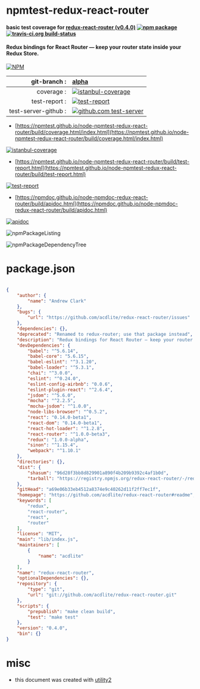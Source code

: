 # npmtest-redux-react-router

#### basic test coverage for  [redux-react-router (v0.4.0)](https://github.com/acdlite/redux-react-router#readme)  [![npm package](https://img.shields.io/npm/v/npmtest-redux-react-router.svg?style=flat-square)](https://www.npmjs.org/package/npmtest-redux-react-router) [![travis-ci.org build-status](https://api.travis-ci.org/npmtest/node-npmtest-redux-react-router.svg)](https://travis-ci.org/npmtest/node-npmtest-redux-react-router)

#### Redux bindings for React Router — keep your router state inside your Redux Store.

[![NPM](https://nodei.co/npm/redux-react-router.png?downloads=true&downloadRank=true&stars=true)](https://www.npmjs.com/package/redux-react-router)

| git-branch : | [alpha](https://github.com/npmtest/node-npmtest-redux-react-router/tree/alpha)|
|--:|:--|
| coverage : | [![istanbul-coverage](https://npmtest.github.io/node-npmtest-redux-react-router/build/coverage.badge.svg)](https://npmtest.github.io/node-npmtest-redux-react-router/build/coverage.html/index.html)|
| test-report : | [![test-report](https://npmtest.github.io/node-npmtest-redux-react-router/build/test-report.badge.svg)](https://npmtest.github.io/node-npmtest-redux-react-router/build/test-report.html)|
| test-server-github : | [![github.com test-server](https://npmtest.github.io/node-npmtest-redux-react-router/GitHub-Mark-32px.png)](https://npmtest.github.io/node-npmtest-redux-react-router/build/app/index.html) | | build-artifacts : | [![build-artifacts](https://npmtest.github.io/node-npmtest-redux-react-router/glyphicons_144_folder_open.png)](https://github.com/npmtest/node-npmtest-redux-react-router/tree/gh-pages/build)|

- [https://npmtest.github.io/node-npmtest-redux-react-router/build/coverage.html/index.html](https://npmtest.github.io/node-npmtest-redux-react-router/build/coverage.html/index.html)

[![istanbul-coverage](https://npmtest.github.io/node-npmtest-redux-react-router/build/screenCapture.buildCi.browser.%252Ftmp%252Fbuild%252Fcoverage.lib.html.png)](https://npmtest.github.io/node-npmtest-redux-react-router/build/coverage.html/index.html)

- [https://npmtest.github.io/node-npmtest-redux-react-router/build/test-report.html](https://npmtest.github.io/node-npmtest-redux-react-router/build/test-report.html)

[![test-report](https://npmtest.github.io/node-npmtest-redux-react-router/build/screenCapture.buildCi.browser.%252Ftmp%252Fbuild%252Ftest-report.html.png)](https://npmtest.github.io/node-npmtest-redux-react-router/build/test-report.html)

- [https://npmdoc.github.io/node-npmdoc-redux-react-router/build/apidoc.html](https://npmdoc.github.io/node-npmdoc-redux-react-router/build/apidoc.html)

[![apidoc](https://npmdoc.github.io/node-npmdoc-redux-react-router/build/screenCapture.buildCi.browser.%252Ftmp%252Fbuild%252Fapidoc.html.png)](https://npmdoc.github.io/node-npmdoc-redux-react-router/build/apidoc.html)

![npmPackageListing](https://npmtest.github.io/node-npmtest-redux-react-router/build/screenCapture.npmPackageListing.svg)

![npmPackageDependencyTree](https://npmtest.github.io/node-npmtest-redux-react-router/build/screenCapture.npmPackageDependencyTree.svg)



# package.json

```json

{
    "author": {
        "name": "Andrew Clark"
    },
    "bugs": {
        "url": "https://github.com/acdlite/redux-react-router/issues"
    },
    "dependencies": {},
    "deprecated": "Renamed to redux-router; use that package instead",
    "description": "Redux bindings for React Router — keep your router state inside your Redux Store.",
    "devDependencies": {
        "babel": "^5.6.14",
        "babel-core": "5.6.15",
        "babel-eslint": "^3.1.20",
        "babel-loader": "^5.3.1",
        "chai": "^3.0.0",
        "eslint": "^0.24.0",
        "eslint-config-airbnb": "0.0.6",
        "eslint-plugin-react": "^2.6.4",
        "jsdom": "^5.6.0",
        "mocha": "^2.2.5",
        "mocha-jsdom": "^1.0.0",
        "node-libs-browser": "^0.5.2",
        "react": "0.14.0-beta1",
        "react-dom": "0.14.0-beta1",
        "react-hot-loader": "^1.2.8",
        "react-router": "^1.0.0-beta3",
        "redux": "1.0.0-alpha",
        "sinon": "^1.15.4",
        "webpack": "^1.10.1"
    },
    "directories": {},
    "dist": {
        "shasum": "96d28f3bb8d829901a890f4b209b9392c4af1b0d",
        "tarball": "https://registry.npmjs.org/redux-react-router/-/redux-react-router-0.4.0.tgz"
    },
    "gitHead": "a69e06b33eb4512a8374e9c40262d11f2ff7ec1f",
    "homepage": "https://github.com/acdlite/redux-react-router#readme",
    "keywords": [
        "redux",
        "react-router",
        "react",
        "router"
    ],
    "license": "MIT",
    "main": "lib/index.js",
    "maintainers": [
        {
            "name": "acdlite"
        }
    ],
    "name": "redux-react-router",
    "optionalDependencies": {},
    "repository": {
        "type": "git",
        "url": "git://github.com/acdlite/redux-react-router.git"
    },
    "scripts": {
        "prepublish": "make clean build",
        "test": "make test"
    },
    "version": "0.4.0",
    "bin": {}
}
```



# misc
- this document was created with [utility2](https://github.com/kaizhu256/node-utility2)
